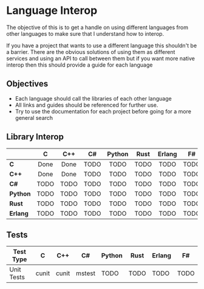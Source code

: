 # Language Interop 

The objective of this is to get a handle on using different languages from other languages to make sure that I understand how to interop.

If you have a project that wants to use a different language this shouldn't be a barrier. There are the obvious solutions of using them as different services and using an API to call between them but if you want more native interop then this should provide a guide for each language

## Objectives

* Each language should call the libraries of each other language
* All links and guides should be referenced for further use.
* Try to use the documentation for each project before going for a more general search

## Library Interop

|            | **C**      | **C++**    | **C#**     | **Python** | **Rust**   | **Erlang** |   **F#**   |
|------------|:----------:|:----------:|:----------:|:----------:|:----------:|:----------:|:----------:|
| **C**      | Done       | Done       | TODO       | TODO       | TODO       | TODO       | TODO       |
| **C++**    | Done       | Done       | TODO       | TODO       | TODO       | TODO       | TODO       |
| **C#**     | TODO       | TODO       | TODO       | TODO       | TODO       | TODO       | TODO       |
| **Python** | TODO       | TODO       | TODO       | TODO       | TODO       | TODO       | TODO       |
| **Rust**   | TODO       | TODO       | TODO       | TODO       | TODO       | TODO       | TODO       |
| **Erlang** | TODO       | TODO       | TODO       | TODO       | TODO       | TODO       | TODO       |

## Tests

| Test Type  | **C**      | **C++**    | **C#**     | **Python** | **Rust**   | **Erlang** |   **F#**   |
|------------|:----------:|------------|------------|------------|------------|------------|------------|
| Unit Tests | cunit      | cunit      | mstest     | TODO       | TODO       | TODO       | TODO       |